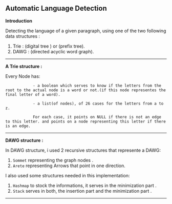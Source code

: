 **Automatic Language Detection**
--------------------------------

**Introduction**

Detecting the language of a given paragraph, using one of the two following data structures :
1. Trie : (digital tree ) or (prefix tree).
2. DAWG : (directed acyclic word graph).
_________________________

**A Trie structure :**

Every Node has: 

                - a boolean which serves to know if the letters from the root to the actual node is a word or not.(if this node representes the final letter of a word).
                
                - a list(of nodes), of 26 cases for the letters from a to z.

                For each case, it points on NULL if there is not an edge to this letter. and points on a node representing this letter if there is an edge.
_________________________
**DAWG structure :**

In DAWG structure, i used 2 recursive structures that represente a DAWG:
1. `Sommet` representing the graph nodes .
2. `Arete`  representing Arrows that point in one direction.

I also used some structures needed in this implementation:

1. `Hashmap` to stock the informations, it serves in the minimization part .
2. `Stack` serves in both, the insertion part and the minimization part .

_________________________

